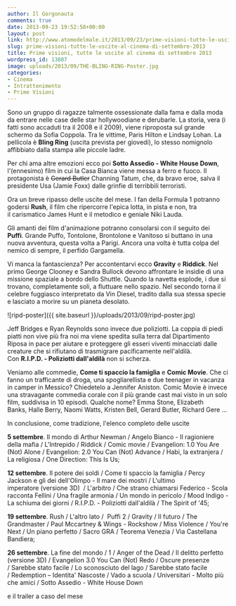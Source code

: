 ```yaml
---
author: Il Gorgonauta
comments: true
date: 2013-09-23 19:52:58+00:00
layout: post
link: http://www.atomodelmale.it/2013/09/23/prime-visioni-tutte-le-uscite-al-cinema-di-settembre-2013/
slug: prime-visioni-tutte-le-uscite-al-cinema-di-settembre-2013
title: Prime visioni, tutte le uscite al cinema di settembre 2013
wordpress_id: 13807
image: uploads/2013/09/THE-BLING-RING-Poster.jpg
categories:
- Cinema
- Intrattenimento
- Prime Visioni
---
```


Sono un gruppo di ragazze talmente ossessionate dalla fama e dalla moda da entrare nelle case delle star hollywoodiane e derubarle. La storia, vera (i fatti sono accaduti tra il 2008 e il 2009), viene riproposta sul grande schermo da Sofia Coppola. Tra le vittime, Paris Hilton e Lindsay Lohan. La pellicola è **Bling Ring** (uscita prevista per giovedi), lo stesso nomignolo affibbiato dalla stampa alle piccole ladre.

Per chi ama altre emozioni ecco poi **Sotto Assedio - White House Down**, l'(ennesimo) film in cui la Casa Bianca viene messa a ferro e fuoco. Il protagonista è <del>Gerard Butler</del> Channing Tatum, che, da bravo eroe, salva il presidente Usa (Jamie Foxx) dalle grinfie di terribbili terroristi.

Ora un breve ripasso delle uscite del mese. I fan della Formula 1 potranno godersi **Rush**, il film che ripercorre l'epica lotta, in pista e non, tra il carismatico James Hunt e il metodico e geniale Niki Lauda.

Gli amanti dei film d'animazione potranno consolarsi con il seguito dei **Puffi**. Grande Puffo, Tontolone, Brontolone e Vanitoso si buttano in una nuova avventura, questa volta a Parigi. Ancora una volta è tutta colpa del nemico di sempre, il perfido Gargamella.

Vi manca la fantascienza? Per accontentarvi ecco **Gravity** e **Riddick**. Nel primo George Clooney e Sandra Bullock devono affrontare le insidie di una missione spaziale a bordo dello Shuttle. Quando la navetta esplode, i due si trovano, completamente soli, a fluttuare nello spazio. Nel secondo torna il celebre fuggiasco interpretato da Vin Diesel, tradito dalla sua stessa specie e lasciato a morire su un pianeta desolato.

![ripd-poster]({{ site.baseurl }}/uploads/2013/09/ripd-poster.jpg)

Jeff Bridges e Ryan Reynolds sono invece due poliziotti. La coppia di piedi piatti non vive più fra noi ma viene spedita sulla terra dal Dipartimento Riposa in pace per aiutare e proteggere gli esseri viventi minacciati dalle creature che si rifiutano di trasmigrare pacificamente nell'aldilà. Con **R.I.P.D. - Poliziotti dall'aldilà** non si scherza.

Veniamo alle commedie, **Come ti spaccio la famiglia** e **Comic Movie**. Che ci fanno un trafficante di droga, una spogliarellista e due teenager in vacanza in camper in Messico? Chiedetelo a Jennifer Aniston. Comic Movie è invece una stravagante commedia corale con il più grande cast mai visto in un solo film, suddivisa in 10 episodi. Qualche nome? Emma Stone, Elizabeth Banks, Halle Berry, Naomi Watts, Kristen Bell, Gerard Butler, Richard Gere ...

In conclusione, come tradizione, l'elenco completo delle uscite

**5 settembre**. Il mondo di Arthur Newman / Angelo Bianco - Il ragioniere della mafia / L'Intrepido / Riddick / Comic movie / Evangelion: 1.0 You Are (Not) Alone / Evangelion: 2.0 You Can (Not) Advance / Habi, la extranjera / La religiosa / One Direction: This Is Us;

**12 settembre**. Il potere dei soldi / Come ti spaccio la famiglia / Percy Jackson e gli dei dell'Olimpo - Il mare dei mostri / L'ultimo imperatore (versione 3D)  / L'arbitro / Che strano chiamarsi Federico - Scola racconta Fellini / Una fragile armonia / Un mondo in pericolo / Mood Indigo - La schiuma dei giorni / R.I.P.D. - Poliziotti dall'aldilà / The Spirit of '45;

**19 settembre**. Rush / L'altro lato /  Puffi 2 / Gravity / Il futuro / The Grandmaster / Paul Mccartney & Wings - Rockshow / Miss Violence / You're Next / Un piano perfetto / Sacro GRA / Teorema Venezia / Via Castellana Bandiera;

**26 settembre**. La fine del mondo / 1 / Anger of the Dead / Il delitto perfetto (versione 3D) / Evangelion 3.0 You Can (Not) Redo / Oscure presenze / Sarebbe stato facile / Lo sconosciuto del lago / Sarebbe stato facile / Redemption – Identita' Nascoste / Vado a scuola / Universitari - Molto più che amici / Sotto Assedio - White House Down

e il trailer a caso del mese

